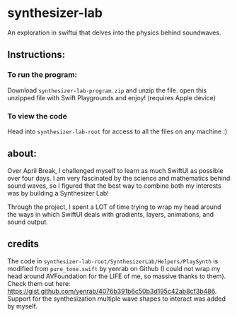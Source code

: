 # synthesizer-lab
An exploration in swiftui that delves into the physics behind soundwaves.

## Instructions:
### To run the program:
Download `synthesizer-lab-program.zip` and unzip the file. open this unzipped file with Swift Playgrounds and enjoy! (requires Apple device)

### To view the code 
Head into `synthesizer-lab-root` for access to all the files on any machine :)

## about:
Over April Break, I challenged myself to learn as much SwiftUI as possible over four days. I am very fascinated by the science and mathematics behind sound waves, so I figured that the best way to combine both my interests was by building a Synthesizer Lab!

Through the project, I spent a LOT of time trying to wrap my head around the ways in which SwiftUI deals with gradients, layers, animations, and sound output.

## credits
The code in `synthesizer-lab-root/SynthesizerLab/Helpers/PlaySynth` is modified from `pure_tone.swift` by yenrab on Github (I could not wrap my head around AVFoundation for the LIFE of me, so massive thanks to them). Check them out here: https://gist.github.com/yenrab/4076b391b6c50b3d195c42ab8cf3b486. Support for the synthesization multiple wave shapes to interact was added by myself.
